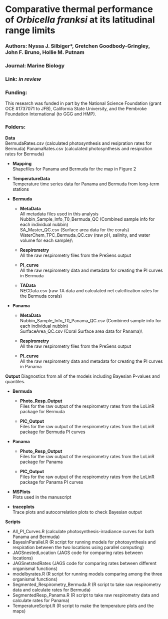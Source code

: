# Comparative thermal performance of *Orbicella franksi* at its latitudinal range limits

### Authors: Nyssa J. Silbiger*, Gretchen Goodbody-Gringley, John F. Bruno, Hollie M. Putnam

### Journal: Marine Biology 

### Link: *in review*

### Funding:
This research was funded in part by the National Science Foundation (grant OCE #1737071 to JFB), California State University, and the Pembroke Foundation International (to GGG and HMP).

### Folders:

**Data**\
BermudaRates.csv (calculated photosynthesis and resipration rates for Bermuda)
PanamaRates.csv (calculated photosynthesis and resipration rates for Bermuda)

- **Mapping**\
Shapefiles for Panama and Bermuda for the map in Figure 2

- **TemperatureData**\
Temperature time series data for Panama and Bermuda from long-term stations

- **Bermuda**
  - **MetaData**\
All metadata files used in this analysis\
Nubbin_Sample_Info_T0_Bermuda_QC (Combined sample info for each individual nubbin)\
SA_Master_QC.csv (Surface area data for the corals)\
WaterChem_TPC_Bermuda_QC.csv (raw pH, salinity, and water volume for each sample)\

  - **Respirometry**\
All the raw respirometry files from the PreSens output

  - **PI_curve**\
All the raw respirometry data and metadata for creating the PI curves in Bermuda

  - **TAData**\
NECData.csv (raw TA data and calculated net calcification rates for the Bermuda corals)

- **Panama**
  - **MetaData**\
Nubbin_Sample_Info_T0_Panama_QC.csv (Combined sample info for each individual nubbin)\
SurfaceArea_QC.csv (Coral Surface area data for Panama)\

  - **Respirometry**\
All the raw respirometry files from the PreSens output

  - **PI_curve**\
All the raw respirometry data and metadata for creating the PI curves in Panama

**Output**
Diagnostics from all of the models including Bayesian P-values and quantiles.
- **Bermuda**
  - **Photo_Resp_Output**\
Files for the raw output of the respirometry rates from the LoLinR package for Bermuda

  - **PIC_Output**\
Files for the raw output of the respirometry rates from the LoLinR package for Bermuda PI curves

- **Panama**
  - **Photo_Resp_Output**\
Files for the raw output of the respirometry rates from the LoLinR package for Panama

  - **PIC_Output**\
Files for the raw output of the respirometry rates from the LoLinR package for Panama PI curves

- **MSPlots**\
Plots used in the manuscript

- **traceplots**\
Trace plots and autocorrelation plots to check Bayesian output

**Scripts**
- All_PI_Curves.R (calculate photosynthesis-irradiance curves for both Panama and Bermuda)
- BayesInParallel.R (R script for running models for photosynthesis and respiration between the two locations using parallel computing)
- JAGSnestedLocation (JAGS code for comparing rates between locations)
- JAGSnetstedRates (JAGS code for comparing rates between different organismal functions)
- modelbyrates.R (R script for running models comparing among the three organismal functions)
- Segmented_Respirometry_Bermuda.R (R script to take raw respirometry data and calculate rates for Bermuda)
- SegmentedResp_Panama.R (R script to take raw respirometry data and calculate rates for Panama)
- TemperatureScript.R (R script to make the temperature plots and the maps)
